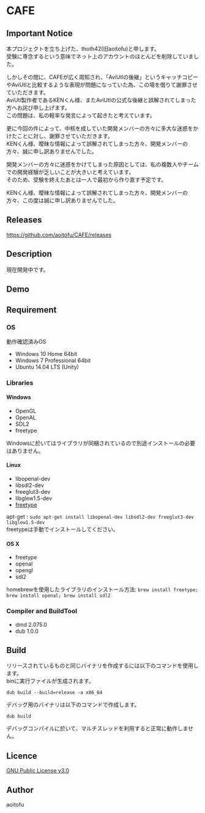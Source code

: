CAFE
====

## Important Notice

本プロジェクトを立ち上げた、thoth42(旧aoitofu)と申します。  
受験に専念するという意味でネット上のアカウントのほとんどを削除していました。

しかしその間に、CAFEが広く周知され、「AviUtlの後継」というキャッチコピーやAviUtlと比較するような表現が問題になっていた為、この場を借りて謝罪させていただきます。  
AviUtl製作者であるKENくん様、またAviUtlの公式な後継と誤解されてしまった方へお詫び申し上げます。  
この問題は、私の軽率な発言によって起きたと考えています。

更に今回の件によって、中核を成していた開発メンバーの方々に多大な迷惑をかけたことに対し、謝罪させていただきます。  
KENくん様、曖昧な情報によって誤解されてしまった方々、開発メンバーの方々、誠に申し訳ありませんでした。

開発メンバーの方々に迷惑をかけてしまった原因としては、私の複数人やチームでの開発経験が乏しいことが大きいと考えています。  
そのため、受験を終えたあとは一人で最初から作り直す予定です。

KENくん様、曖昧な情報によって誤解されてしまった方々、開発メンバーの方々、この度は誠に申し訳ありませんでした。

## Releases
https://github.com/aoitofu/CAFE/releases

## Description

現在開発中です。

## Demo

## Requirement

### OS

動作確認済みOS

* Windows 10 Home 64bit
* Windows 7 Professional 64bit
* Ubuntu 14.04 LTS (Unity)

### Libraries

#### Windows
* OpenGL
* OpenAL
* SDL2
* freetype

Windowsに於いてはライブラリが同梱されているので別途インストールの必要はありません。

#### Linux
* libopenal-dev
* libsdl2-dev
* freeglut3-dev
* libglew1.5-dev
* [freetype](http://download.savannah.gnu.org/releases/freetype/)

apt-get : `sudo apt-get install libopenal-dev libsdl2-dev freeglut3-dev libglew1.5-dev`  
freetypeは手動でインストールしてください。

#### OS X
* freetype
* openal
* opengl
* sdl2

homebrewを使用したライブラリのインストール方法:
`brew install freetype; brew install openal; brew install sdl2`


### Compiler and BuildTool

* dmd 2.075.0
* dub 1.0.0

## Build

リリースされているものと同じバイナリを作成するには以下のコマンドを使用します。  
binに実行ファイルが生成されます。

    dub build --build=release -a x86_64

デバッグ用のバイナリは以下のコマンドで作成します。

    dub build

デバッグコンパイルに於いて、マルチスレッドを利用すると正常に動作しません。

## Licence

[GNU Public License v3.0](https://github.com/aoitofu/CAFE/blob/master/LICENSE)

## Author

aoitofu
